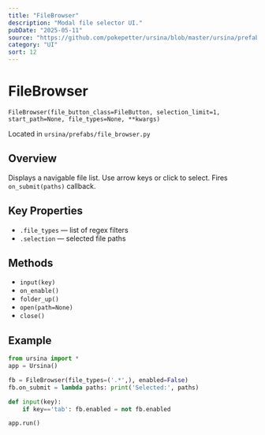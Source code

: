 ```yaml
---
title: "FileBrowser"
description: "Modal file selector UI."
pubDate: "2025-05-11"
source: "https://github.com/pokepetter/ursina/blob/master/ursina/prefabs/file_browser.py"
category: "UI"
sort: 12
---
```


# FileBrowser

`FileBrowser(file_button_class=FileButton, selection_limit=1, start_path=None, file_types=None, **kwargs)`

Located in `ursina/prefabs/file_browser.py`

## Overview

Displays a navigable file list. Use arrow keys or click to select. Fires `on_submit(paths)` callback.

## Key Properties

- `.file_types` — list of regex filters  
- `.selection` — selected file paths  

## Methods

- `input(key)`
- `on_enable()`
- `folder_up()`
- `open(path=None)`
- `close()`

## Example

```python
from ursina import *
app = Ursina()

fb = FileBrowser(file_types=('.*',), enabled=False)
fb.on_submit = lambda paths: print('Selected:', paths)

def input(key):
    if key=='tab': fb.enabled = not fb.enabled

app.run()
```